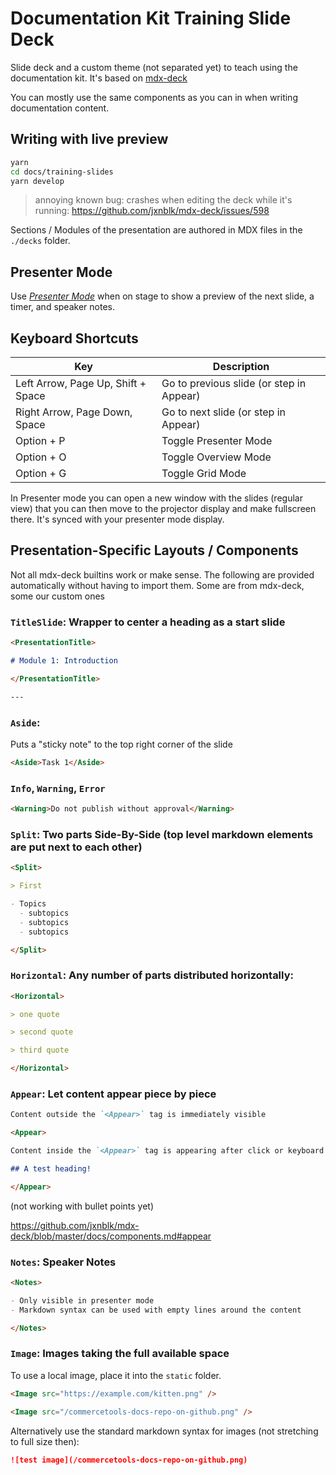 # Documentation Kit Training Slide Deck

Slide deck and a custom theme (not separated yet) to teach using the documentation kit. It's based on [mdx-deck](https://github.com/jxnblk/mdx-deck/)

You can mostly use the same components as you can in when writing documentation content.

## Writing with live preview

```sh
yarn
cd docs/training-slides
yarn develop
```

> annoying known bug: crashes when editing the deck while it's running: https://github.com/jxnblk/mdx-deck/issues/598

Sections / Modules of the presentation are authored in MDX files in the `./decks` folder.

## Presenter Mode

Use [_Presenter Mode_](https://github.com/jxnblk/mdx-deck/blob/master/docs/presenting.md) when on stage to show a preview of the next slide, a timer, and speaker notes.

## Keyboard Shortcuts

| Key                                | Description                              |
| ---------------------------------- | ---------------------------------------- |
| Left Arrow, Page Up, Shift + Space | Go to previous slide (or step in Appear) |
| Right Arrow, Page Down, Space      | Go to next slide (or step in Appear)     |
| Option + P                         | Toggle Presenter Mode                    |
| Option + O                         | Toggle Overview Mode                     |
| Option + G                         | Toggle Grid Mode                         |

In Presenter mode you can open a new window with the slides (regular view) that you can then move to the projector display and make fullscreen there.
It's synced with your presenter mode display.

## Presentation-Specific Layouts / Components

Not all mdx-deck builtins work or make sense.
The following are provided automatically without having to import them.
Some are from mdx-deck, some our custom ones

### `TitleSlide`: Wrapper to center a heading as a start slide

```md
<PresentationTitle>

# Module 1: Introduction

</PresentationTitle>

---
```

### `Aside`:

Puts a "sticky note" to the top right corner of the slide

```md
<Aside>Task 1</Aside>
```

### `Info`, `Warning`, `Error`

```md
<Warning>Do not publish without approval</Warning>
```

### `Split`: Two parts Side-By-Side (top level markdown elements are put next to each other)

```md
<Split>

> First

- Topics
  - subtopics
  - subtopics
  - subtopics

</Split>
```

### `Horizontal`: Any number of parts distributed horizontally:

```md
<Horizontal>

> one quote

> second quote

> third quote

</Horizontal>
```

### `Appear`: Let content appear piece by piece

```md
Content outside the `<Appear>` tag is immediately visible

<Appear>

Content inside the `<Appear>` tag is appearing after click or keyboard navigation

## A test heading!

</Appear>
```

(not working with bullet points yet)

https://github.com/jxnblk/mdx-deck/blob/master/docs/components.md#appear

### `Notes`: Speaker Notes

```md
<Notes>

- Only visible in presenter mode
- Markdown syntax can be used with empty lines around the content

</Notes>
```

### `Image`: Images taking the full available space

To use a local image, place it into the `static` folder.

```md
<Image src="https://example.com/kitten.png" />

<Image src="/commercetools-docs-repo-on-github.png" />
```

Alternatively use the standard markdown syntax for images (not stretching to full size then):

```md
![test image](/commercetools-docs-repo-on-github.png)
```
